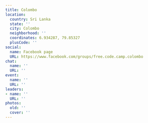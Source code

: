 ```yaml
---
title: Colombo
location:
  country: Sri Lanka
  state: ''
  city: Colombo
  neighborhood: ''
  coordinates: 6.934287, 79.85327
  plusCode: ''
social:
  name: Facebook page
  URL: https://www.facebook.com/groups/free.code.camp.colombo
chat:
  name: ''
  URL: ''
event:
  name: ''
  URL: ''
leaders:
- name: ''
  URL: ''
photos:
  old: ''
  cover: ''
---
```

